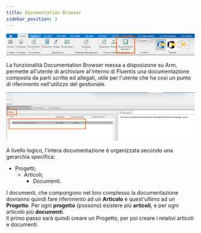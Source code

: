 ```yaml
---
title: Documentation Browser
sidebar_position: 3
---
```


![](../../../../static/images/20241203121416.png)


La funzionalità Documentation Browser messa a disposizone su Arm, permette all'utente di archiviare al'interno di Fluentis una documentazione composta da parti scritte ed allegati, utile per l'utente che ha così un punto di riferimento nell'utilizzo del gestionale.  

![](../../../../static/images/20241203121220.png)

A livello logico, l'intera documentazione è organizzata secondo una gerarchia specifica:  
* Progetti;
    * Articoli;
        * Documenti.

I  documenti, che compongono nel loro complesso la documentazione dovranno quindi fare riferimento ad un **Articolo** e quest'ultimo ad un **Progetto**. 
Per ogni **progetto** (possono) esistere più **articoli**, e per ogni articolo più **documenti**.  
Il primo passo sarà quindi creare un Progetto, per poi creare i relativi articoli e documenti.

